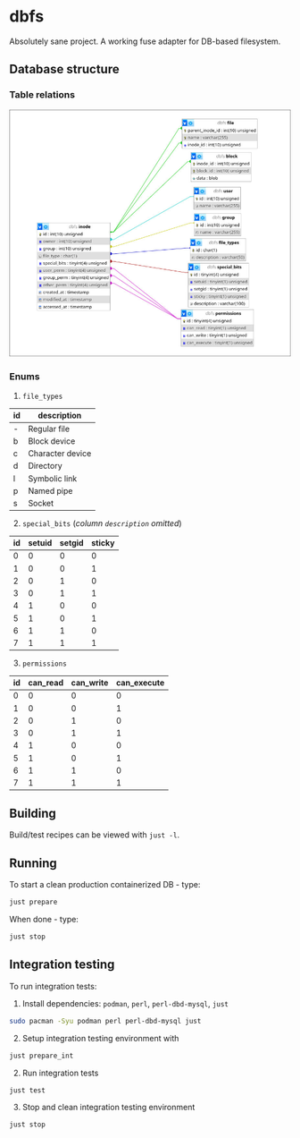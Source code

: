 # dbfs

Absolutely sane project. A working fuse adapter for DB-based filesystem.


## Database structure

### Table relations
<img src="er.jpg">


### Enums
1. `file_types`

| id | description      |
|----|------------------|
| -  | Regular file     |
| b  | Block device     |
| c  | Character device |
| d  | Directory        |
| l  | Symbolic link    |
| p  | Named pipe       |
| s  | Socket           |

2. `special_bits` (_column `description` omitted_)

| id | setuid | setgid | sticky |
|----|--------|--------|--------|
| 0  | 0      | 0      | 0      |
| 1  | 0      | 0      | 1      |
| 2  | 0      | 1      | 0      |
| 3  | 0      | 1      | 1      |
| 4  | 1      | 0      | 0      |
| 5  | 1      | 0      | 1      |
| 6  | 1      | 1      | 0      |
| 7  | 1      | 1      | 1      |

3. `permissions`

| id | can_read | can_write | can_execute |
|----|----------|-----------|-------------|
| 0  | 0        | 0         | 0           |
| 1  | 0        | 0         | 1           |
| 2  | 0        | 1         | 0           |
| 3  | 0        | 1         | 1           |
| 4  | 1        | 0         | 0           |
| 5  | 1        | 0         | 1           |
| 6  | 1        | 1         | 0           |
| 7  | 1        | 1         | 1           |


## Building
Build/test recipes can be viewed with `just -l`.


## Running
To start a clean production containerized DB - type:
```bash
just prepare
```

When done - type:
```bash
just stop
```


## Integration testing
To run integration tests:

1. Install dependencies: `podman`, `perl`, `perl-dbd-mysql`, `just`
```bash
sudo pacman -Syu podman perl perl-dbd-mysql just
```
2. Setup integration testing environment with
```bash
just prepare_int
```
2. Run integration tests
```bash
just test
```
3. Stop and clean integration testing environment
```bash
just stop
```
